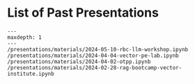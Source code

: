 # List of Past Presentations

```{toctree}
---
maxdepth: 1
---
/presentations/materials/2024-05-10-rbc-llm-workshop.ipynb
/presentations/materials/2024-04-04-vector-pe-lab.ipynb
/presentations/materials/2024-04-02-otpp.ipynb
/presentations/materials/2024-02-28-rag-bootcamp-vector-institute.ipynb
```
